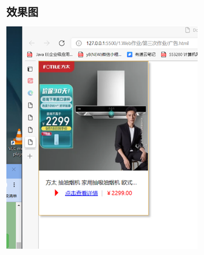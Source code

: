# 效果图

![20210926172454](https://raw.githubusercontent.com/Logible/Image/main/note_image/20210926172454.png)
